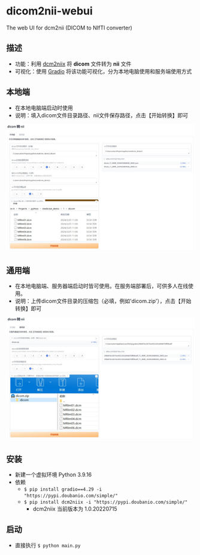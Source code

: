 # dicom2nii-webui

The web UI for dcm2nii (DICOM to NIfTI converter)

## 描述

- 功能：利用 [dcm2niix](https://github.com/rordenlab/dcm2niix) 将 **dicom** 文件转为 **nii** 文件
- 可视化：使用 [Gradio](https://github.com/gradio-app/gradio) 将该功能可视化，分为本地电脑使用和服务端使用方式

## 本地端
- 在本地电脑端启动时使用
- 说明：填入dicom文件目录路径、nii文件保存路径，点击【开始转换】即可

![local_capture.jpg](doc-resources/local_capture.jpg)


## 通用端
- 在本地电脑端、服务器端启动时皆可使用。在服务端部署后，可供多人在线使用。
- 说明：上传dicom文件目录的压缩包（必填，例如'dicom.zip'），点击【开始转换】即可

![normal_captrue.jpg](doc-resources/common_captrue.jpg)



## 安装
- 新建一个虚拟环境 Python 3.9.16
- 依赖
  - `$ pip install gradio==4.29 -i "https://pypi.doubanio.com/simple/"`
  - `$ pip install dcm2niix -i "https://pypi.doubanio.com/simple/"` 
    - dcm2niix 当前版本为 1.0.20220715

## 启动
- 直接执行 `$ python main.py`